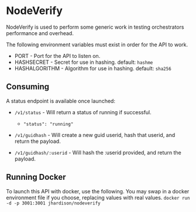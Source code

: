 # NodeVerify
NodeVerify is used to perform some generic work in testing orchestrators performance and overhead.

The following environment variables must exist in order for the API to work.

* PORT - Port for the API to listen on.
* HASHSECRET - Secret for use in hashing. default: `hashme`
* HASHALGORITHM - Algorithm for use in hashing. default: `sha256`

## Consuming
A status endpoint is available once launched:

* `/v1/status` - Will return a status of running if successful.
  * `"status": "running"`

* `/v1/guidhash` - Will create a new guid userid, hash that userid, and return the payload.
* `/v1/guidhash/:userid` - Will hash the :userid provided, and return the payload.


## Running Docker

To launch this API with docker, use the following. You may swap in a docker environment file if you choose, replacing values with real values.
`docker run -d -p 3001:3001 jhardison/nodeverify`
